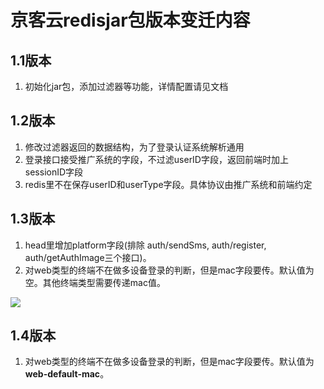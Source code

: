 # 京客云redisjar包版本变迁内容


## 1.1版本

1. 初始化jar包，添加过滤器等功能，详情配置请见文档

## 1.2版本

1. 修改过滤器返回的数据结构，为了登录认证系统解析通用
2. 登录接口接受推广系统的字段，不过滤userID字段，返回前端时加上sessionID字段
3. redis里不在保存userID和userType字段。具体协议由推广系统和前端约定

## 1.3版本

1. head里增加platform字段(排除 auth/sendSms, auth/register, auth/getAuthImage三个接口)。
2. 对web类型的终端不在做多设备登录的判断，但是mac字段要传。默认值为空。其他终端类型需要传递mac值。

![](http://ohwrspy13.bkt.clouddn.com/18-5-30/47621177.jpg)

## 1.4版本

1.  对web类型的终端不在做多设备登录的判断，但是mac字段要传。默认值为**web-default-mac**。